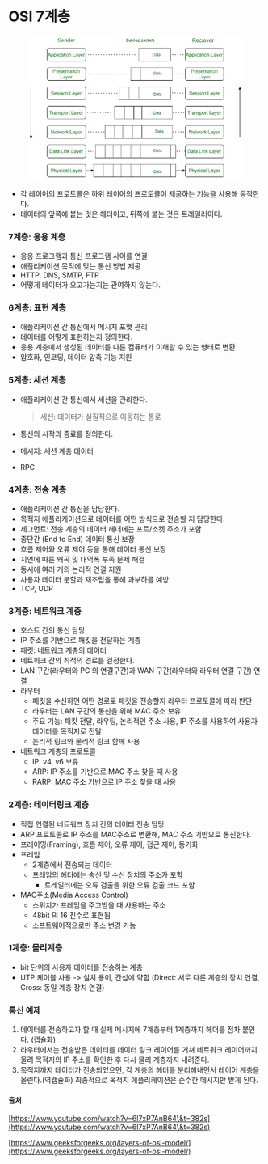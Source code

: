 # OSI 7계층

<figure><img src="../../.gitbook/assets/image (1) (1) (1) (1) (1) (1) (1) (1) (1) (1) (1) (1) (1).png" alt=""><figcaption></figcaption></figure>

* 각 레이어의 프로토콜은 하위 레이어의 프로토콜이 제공하는 기능을 사용해 동작한다.
* 데이터의 앞쪽에 붙는 것은 헤더이고, 뒤쪽에 붙는 것은 트레일러이다.

### 7계층: 응용 계층

* 응용 프로그램과 통신 프로그램 사이를 연결
* 애플리케이션 목적에 맞는 통신 방법 제공
* HTTP, DNS, SMTP, FTP
* 어떻게 데이터가 오고가는지는 관여하지 않는다.

### 6계층: 표현 계층

* 애플리케이션 간 통신에서 메시지 포맷 관리
* 데이터를 어떻게 표현하는지 정의한다.
* 응용 계층에서 생성된 데이터를 다른 컴퓨터가 이해할 수 있는 형태로 변환
* 암호화, 인코딩, 데이터 압축 기능 지원

### 5계층: 세션 계층

*   애플리케이션 간 통신에서 세션을 관리한다.

    > 세션: 데이터가 실질적으로 이동하는 통로
* 통신의 시작과 종료를 정의한다.
* 메시지: 세션 계층 데이터
* RPC

### 4계층: 전송 계층

* 애플리케이션 간 통신을 담당한다.
* 목적지 애플리케이션으로 데이터를 어떤 방식으로 전송할 지 담당한다.
* 세그먼트: 전송 계층의 데이터 헤더에는 포트/소켓 주소가 포함
* 종단간 (End to End) 데이터 통신 보장
* 흐름 제어와 오류 제어 등을 통해 데이터 통신 보장
* 지연에 따른 왜곡 및 대역폭 부족 문제 해결
* 동시에 여러 개의 논리적 연결 지원
* 사용자 데이터 분할과 재조립을 통해 과부하를 예방
* TCP, UDP

### 3계층: 네트워크 계층

* 호스트 간의 통신 담당
* IP 주소를 기반으로 패킷을 전달하는 계층
* 패킷: 네트워크 계층의 데이터
* 네트워크 간의 최적의 경로를 결정한다.
* LAN 구간(라우터와 PC 의 연결구간)과 WAN 구간(라우터와 라우터 연결 구간) 연결
* 라우터
  * 패킷을 수신하면 어떤 경로로 패킷을 전송할지 라우터 프로토콜에 따라 판단
  * 라우터는 LAN 구간의 통신을 위해 MAC 주소 보유
  * 주요 기능: 패킷 전달, 라우팅, 논리적인 주소 사용, IP 주소를 사용하여 사용자 데이터를 목적지로 전달
  * 논리적 링크와 물리적 링크 함께 사용
* 네트워크 계층의 프로토콜
  * IP: v4, v6 보유
  * ARP: IP 주소를 기반으로 MAC 주소 찾을 때 사용
  * RARP: MAC 주소 기반으로 IP 주소 찾을 때 사용

### 2계층: 데이터링크 계층

* 직접 연결된 네트워크 장치 간의 데이터 전송 담당
* ARP 프로토콜로 IP 주소를 MAC주소로 변환해, MAC 주소 기반으로 통신한다.
* 프레이밍(Framing), 흐름 제어, 오류 제어, 접근 제어, 동기화
* 프레임
  * 2계층에서 전송되는 데이터
  * 프레임의 헤더에는 송신 및 수신 장치의 주소가 포함
    * 트레일러에는 오류 검출을 위한 오류 검출 코드 포함
* MAC주소(Media Access Control)
  * 스위치가 프레임을 주고받을 때 사용하는 주소
  * 48bit 의 16 진수로 표현됨
  * 소프트웨어적으로만 주소 변경 가능

### 1계층: 물리계층

* bit 단위의 사용자 데이터를 전송하는 계층
* UTP 케이블 사용 -> 설치 용이, 간섭에 약함 (Direct: 서로 다른 계층의 장치 연결, Cross: 동일 계층 장치 연결)

### 통신 예제

1. 데이터를 전송하고자 할 때 실제 메시지에 7계층부터 1계층까지 헤더를 점차 붙인다. (캡슐화)
2. 라우터에서는 전송받은 데이터를 데이터 링크 레이어를 거쳐 네트워크 레이어까지 올려 목적지의 IP 주소를 확인한 후 다시 물리 계층까지 내려준다.
3. 목적지까지 데이터가 전송되었으면, 각 계층의 헤더를 분리해내면서 레이어 계층을 올린다.(역캡슐화) 최종적으로 목적지 애플리케이션은 순수한 메시지만 받게 된다.



#### 출처

[https://www.youtube.com/watch?v=6l7xP7AnB64\&t=382s](https://www.youtube.com/watch?v=6l7xP7AnB64\&t=382s)

[https://www.geeksforgeeks.org/layers-of-osi-model/](https://www.geeksforgeeks.org/layers-of-osi-model/)
